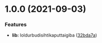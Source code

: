 # 1.0.0 (2021-09-03)


### Features

* **lib:** loldurbudisihtikaputtaigiba ([32bda7a](https://github.com/alexek1987/npm-mongoose/commit/32bda7a2419d2ea33687e3824340b3d2dad450fc))
